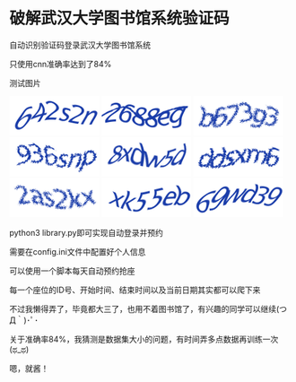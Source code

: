 # 破解武汉大学图书馆系统验证码
自动识别验证码登录武汉大学图书馆系统

只使用cnn准确率达到了84%


测试图片

![avatar](test/1.png)
![avatar](test/2.png)
![avatar](test/3.png)
![avatar](test/4.png)
![avatar](test/5.png)
![avatar](test/6.png)
![avatar](test/7.png)
![avatar](test/8.png)
![avatar](test/9.png)




python3 library.py即可实现自动登录并预约

需要在config.ini文件中配置好个人信息

可以使用一个脚本每天自动预约抢座




每一个座位的ID号、开始时间、结束时间以及当前日期其实都可以爬下来

不过我懒得弄了，毕竟都大三了，也用不着图书馆了，有兴趣的同学可以继续(つД｀)･ﾟ･

关于准确率84%，我猜测是数据集大小的问题，有时间弄多点数据再训练一次(ಥ_ಥ)

嗯，就酱！

